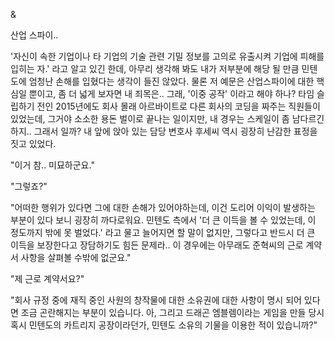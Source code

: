 & 

산업 스파이..

'자신이 속한 기업이나 타 기업의 기술 관련 기밀 정보를 고의로 유출시켜 기업에 피해를 입히는 자.' 라고 알고 있긴 한데, 아무리 생각해 봐도 내가 저부분에 해당 될 만큼 민텐도에 엄청난 손해를 입혔다는 생각이 들진 않았다.
물론 저 예문은 산업스파이에 대한 핵심일 뿐이고, 좀 더 넓게 보자면 내 죄목은..
그래, '이중 공작' 이라고 해야 하나?
타임 슬립하기 전인 2015년에도 회사 몰래 아르바이트로 다른 회사의 코딩을 짜주는 직원들이 있었는데, 그거야 소소한 용돈 벌이로 끝나는 일이지만, 내 경우는 스케일이 좀 남다르긴 하지..
그래서 일까? 내 앞에 앉아 있는 담당 변호사 후세씨 역시 굉장히 난감한 표정을 짓고 있었다.

"이거 참.. 미묘하군요." 

"그렇죠?" 

"어떠한 행위가 있다면 그에 대한 손해가 있어야하는데, 이건 도리어 이익이 발생하는 부분이 있다 보니 굉장히 까다로워요. 민텐도 측에서 '더 큰 이득을 볼 수 있었는데, 이 정도까지 밖에 못 벌었다.' 라고 물고 늘어지면 할 말이 없지만, 그렇다고 반드시 더 큰 이득을 보장한다고 장담하기도 힘든 문제라.. 이 경우에는 아무래도 준혁씨의 근로 계약서 사항을 살펴볼 수밖에 없군요." 

"제 근로 계약서요?" 

"회사 규정 중에 재직 중인 사원의 창작물에 대한 소유권에 대한 사항이 명시 되어 있다면 조금 곤란해지는 부분이 있습니다. 아, 그리고 드래곤 엠블렘이라는 게임을 만들 당시 혹시 민텐도의 카트리지 공장이라던가, 민텐도 소유의 기물을 이용한 적이 있습니까?" 